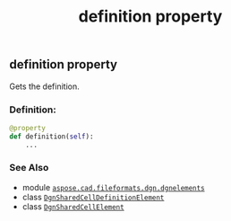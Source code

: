 ﻿---
title: definition property
second_title: Aspose.CAD for Python via .NET API References
description: 
type: docs
weight: 40
url: /python-net/aspose.cad.fileformats.dgn.dgnelements/dgnsharedcellelement/definition/
is_root: false
---

## definition property


Gets the definition.
### Definition:
```python
@property
def definition(self):
    ...
```

### See Also
* module [`aspose.cad.fileformats.dgn.dgnelements`](../../)
* class [`DgnSharedCellDefinitionElement`](/cad/python-net/aspose.cad.fileformats.dgn.dgnelements/dgnsharedcelldefinitionelement)
* class [`DgnSharedCellElement`](/cad/python-net/aspose.cad.fileformats.dgn.dgnelements/dgnsharedcellelement)
